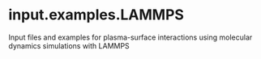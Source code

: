 # input.examples.LAMMPS
Input files and examples for plasma-surface interactions using molecular dynamics simulations with LAMMPS

